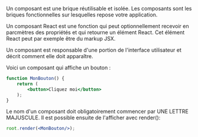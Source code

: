 Un composant est une brique réutilisable et isolée. Les composants sont les briques fonctionnelles sur lesquelles repose
votre application.

Un composant React est une fonction qui peut optionnellement recevoir en parcmètres des propriétés et qui retourne un
élément React. Cet élément React peut par exemple être du markup JSX.

Un composant est responsable d'une portion de l'interface utilisateur et décrit comment elle doit apparaître.

Voici un composant qui affiche un bouton :

```jsx
function MonBouton() {
    return (
        <button>Cliquez moi</button>
    );
}
```

Le nom d'un composant doit obligatoirement commencer par UNE LETTRE MAJUSCULE. Il est possible ensuite de l'afficher
avec render():

```jsx
root.render(<MonBouton/>);
```